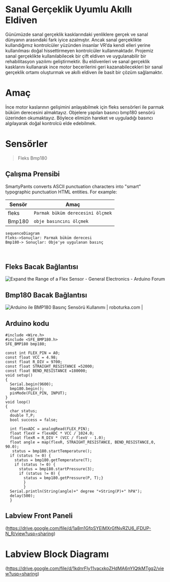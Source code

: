 # Sanal Gerçeklik Uyumlu Akıllı Eldiven



Günümüzde sanal gerçeklik kasklarındaki yenliklere gerçek ve sanal dünyanın arasındaki fark iyice azalmıştır. Ancak sanal gerçeklikte kullandığımız kontrolcüler yüzünden insanlar VR’da kendi elleri yerine kullanılması doğal hissettirmeyen kontrolcüler kullanmaktadır. Projemiz sanal gerçeklikte kullanılabilecek bir çift eldiven ve uygulanabilir bir rehabilitasyon yazılımı geliştirmektir. Bu eldivenleri ve sanal gerçeklik kasklarını kullanarak ince motor becerilerini geri kazanabilecekleri bir sanal gerçeklik ortamı oluşturmak ve akıllı eldiven ile basit bir çözüm sağlamaktır.

# Amaç
İnce motor kaslarının gelişimini anlayabilmek için fleks sensörleri ile parmak büküm derecesini almaktayız. Objelere yapılan basıncı bmp180 sensörü üzerinden okumaktayız. Böylece elimizin hareket ve uyguladığı basıncı algılayarak doğal kontrolcü elde edebilmek.

# Sensörler
>Fleks
>Bmp180



## Çalışma Prensibi

SmartyPants converts ASCII punctuation characters into "smart" typographic punctuation HTML entities. For example:

|        Sensör  |          Amaç                 |
|----------------|-------------------------------|
|fleks       | `Parmak büküm derecesini ölçmek`  |          |
|Bmp180      |`obje basıncını ölçmek`            |


```mermaid
sequenceDiagram
Fleks->Sonuçlar: Parmak büküm derecesi
Bmp180-> Sonuçlar: Obje'ye uygulanan basınç



```

## Fleks Bacak Bağlantısı

![Expand the Range of a Flex Sensor - General Electronics - Arduino Forum](https://aws1.discourse-cdn.com/arduino/optimized/4X/8/9/5/895f19b35c0b7c285b21226025eee4c1436d218a_2_500x214.png)
## Bmp180 Bacak Bağlantısı

![Arduino ile BMP180 Basınç Sensörü Kullanımı | roboturka.com |](https://roboturka.com/wp-content/uploads/BMP180_DEVRE.jpg)

## Arduino kodu


    #include <Wire.h>
    #include <SFE_BMP180.h>
    SFE_BMP180 bmp180;
    
    const int FLEX_PIN = A0; 
    const float VCC = 4.98; 
    const float R_DIV = 9700; 
    const float STRAIGHT_RESISTANCE =52000; 
    const float BEND_RESISTANCE =180000; 
    void setup() 
    {
      Serial.begin(9600);
      bmp180.begin();
      pinMode(FLEX_PIN, INPUT);
    }
    void loop() 
    {
      char status;
      double T,P;
      bool success = false;
    
      int flexADC = analogRead(FLEX_PIN);
      float flexV = flexADC * VCC / 1024.0;
      float flexR = R_DIV * (VCC / flexV - 1.0);
      float angle = map(flexR, STRAIGHT_RESISTANCE, BEND_RESISTANCE,0, 90.0);
       status = bmp180.startTemperature();
      if (status != 0) {
        status = bmp180.getTemperature(T);
        if (status != 0) {
          status = bmp180.startPressure(3);
          if (status != 0) {
            status = bmp180.getPressure(P, T);}
            }
            }
      Serial.println(String(angle)+" degree "+String(P)+" hPA");
      delay(500);
      }

## Labview Front Paneli 

(https://drive.google.com/file/d/1a8m1GfpSYEIMXrGfNyRZU6_iFDUP-N_R/view?usp=sharing)


# Labview Block Diagramı

(https://drive.google.com/file/d/1kdnrFIy11vacxkoZHdMA6nYIQtkMTgq2/view?usp=sharing)

